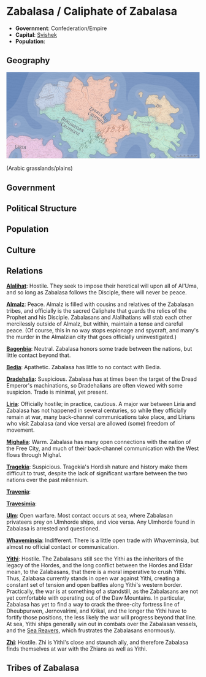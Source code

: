 # Zabalasa / Caliphate of Zabalasa
* **Government**: Confederation/Empire
* **Capital**: [Svishek](../Cities/Svishek.md)
* **Population**: 

## Geography
![Zabalasan geography](Zabalasa.jpeg)

(Arabic grasslands/plains)

## Government

## Political Structure

## Population

## Culture

## Relations
**[Alalihat](../Nations/Alalihat.md)**: Hostile. They seek to impose their heretical will upon all of Al'Uma, and so long as Zabalasa follows the Disciple, there will never be peace.

**[Almalz](../Nations/Almalz.md)**: Peace. Almalz is filled with cousins and relatives of the Zabalasan tribes, and officially is the sacred Caliphate that guards the relics of the Prophet and his Disciple. Zabalasans and Alalihatians will stab each other mercilessly outside of Almalz, but within, maintain a tense and careful peace. (Of course, this in no way stops espionage and spycraft, and many's the murder in the Almalzian city that goes officially uninvestigated.)

**[Bagonbia](../Nations/Bagonbia.md)**: Neutral. Zabalasa honors some trade between the nations, but little contact beyond that.

**[Bedia](../Nations/Bedia.md)**: Apathetic. Zabalasa has little to no contact with Bedia.

**[Dradehalia](../Nations/Dradehalia.md):** Suspicious. Zabalasa has at times been the target of the Dread Emperor's machinations, so Dradehalians are often viewed with some suspicion. Trade is minimal, yet present.

**[Liria](../Nations/Liria.md)**: Officially hostile; in practice, cautious. A major war between Liria and Zabalasa has not happened in several centuries, so while they officially remain at war, many back-channel communications take place, and Lirians who visit Zabalasa (and vice versa) are allowed (some) freedom of movement.

**[Mighalia](../Nations/Mighalia.md)**: Warm. Zabalasa has many open connections with the nation of the Free City, and much of their back-channel communication with the West flows through Mighal.

**[Tragekia](../Nations/Tragekia.md)**: Suspicious. Tragekia's Hordish nature and history make them difficult to trust, despite the lack of significant warfare between the two nations over the past milennium.

**[Travenia](../Nations/Travenia.md)**:

**[Travesimia](../Nations/Travesimia.md)**:

**[Ulm](../Nations/Ulm.md)**: Open warfare. Most contact occurs at sea, where Zabalasan privateers prey on Ulmhorde ships, and vice versa. Any Ulmhorde found in Zabalasa is arrested and questioned.

**[Whaveminsia](../Nations/Whaveminsia.md)**: Indifferent. There is a little open trade with Whaveminsia, but almost no official contact or communication.

**[Yithi](../Nations/Yithi.md)**: Hostile. The Zabalasans still see the Yithi as the inheritors of the legacy of the Hordes, and the long conflict between the Hordes and Eldar mean, to the Zalabasans, that there is a moral imperative to crush Yithi. Thus, Zalabasa currently stands in open war against Yithi, creating a constant set of tension and open battles along Yithi's western border. Practically, the war is at something of a standstill, as the Zabalasans are not yet comfortable with operating out of the Daw Mountains. In particular, Zabalasa has yet to find a way to crack the three-city fortress line of Dheubpurwen, Jernovalrimi, and Krikal, and the longer the Yithi have to fortify those positions, the less likely the war will progress beyond that line. At sea, Yithi ships generally win out in combats over the Zabalasan vessels, and the [Sea Reavers](../Organizations/MercCompanies/SeaReavers.md), which frustrates the Zabalasans enormously.

**[Zhi](../Nations/Zhi.md)**: Hostile. Zhi is Yithi's close and staunch ally, and therefore Zabalasa finds themselves at war with the Zhians as well as Yithi.

## Tribes of Zabalasa

